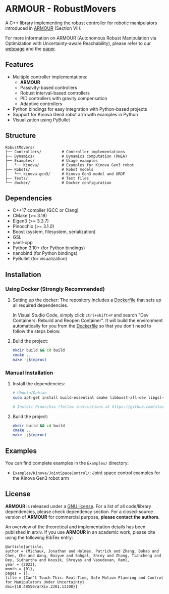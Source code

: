 # ARMOUR - RobustMovers

A C++ library implementing the robust controller for robotic manipulators introduced in [ARMOUR](https://roahmlab.github.io/armour/) (Section VII).

For more information on ARMOUR (Autonomous Robust Manipulation via Optimization with Uncertainty-aware Reachability), please refer to our [webpage](https://roahmlab.github.io/armour/) and the [paper](https://arxiv.org/abs/2301.13308).

## Features

- Multiple controller implementations:
  - **ARMOUR**
  - Passivity-based controllers
  - Robust interval-based controllers
  - PID controllers with gravity compensation
  - Adaptive controllers
- Python bindings for easy integration with Python-based projects
- Support for Kinova Gen3 robot arm with examples in Python
- Visualization using PyBullet

## Structure

```
RobustMovers/
├── Controllers/         # Controller implementations
├── Dynamics/            # Dynamics computation (RNEA)
├── Examples/            # Usage examples
│   └── Kinova/          # Examples for Kinova Gen3 robot
├── Robots/              # Robot models
│   └── kinova-gen3/     # Kinova Gen3 model and URDF
├── Tests/               # Test files
└── docker/              # Docker configuration
```

## Dependencies

- C++17 compiler (GCC or Clang)
- CMake (>= 3.18)
- Eigen3 (>= 3.3.7)
- Pinocchio (>= 3.1.0)
- Boost (system, filesystem, serialization)
- GSL
- yaml-cpp
- Python 3.10+ (for Python bindings)
- nanobind (for Python bindings)
- PyBullet (for visualization)

## Installation

### Using Docker (Strongly Recommended)

1. Setting up the docker:
    The repository includes a [Dockerfile](docker/Dockerfile) that sets up all required dependencies.

    In Visual Studio Code, simply click `ctrl+shift+P` and search "Dev Containers: Rebuild and Reopen Container".
    It will build the environment automatically for you from the [Dockerfile](docker/Dockerfile) so that you don't need to follow the steps below.

2. Build the project:
   ```bash
   mkdir build && cd build
   cmake ..
   make -j$(nproc)
   ```

### Manual Installation

1. Install the dependencies:
   ```bash
   # Ubuntu/Debian
   sudo apt-get install build-essential cmake libboost-all-dev libgsl-dev libeigen3-dev libyaml-cpp-dev
   
   # Install Pinocchio (follow instructions at https://github.com/stack-of-tasks/pinocchio)
   ```

2. Build the project:
   ```bash
   mkdir build && cd build
   cmake ..
   make -j$(nproc)
   ```

## Examples

You can find complete examples in the `Examples/` directory:

- `Examples/Kinova/JointSpaceControl/`: Joint space control examples for the Kinova Gen3 robot arm

## License

**ARMOUR** is released under a [GNU license](https://github.com/roahmlab/RobustMovers/blob/main/LICENSE). 
For a list of all code/library dependencies, please check dependency section. 
For a closed-source version of **ARMOUR** for commercial purpose, **please contact the authors**. 

An overview of the theoretical and implementation details has been published in arxiv. 
If you use **ARMOUR** in an academic work, please cite using the following BibTex entry:
```
@article{article,
author = {Michaux, Jonathan and Holmes, Patrick and Zhang, Bohao and Chen, Che and Wang, Baiyue and Sahgal, Shrey and Zhang, Tiancheng and Dey, Sidhartha and Kousik, Shreyas and Vasudevan, Ram},
year = {2023},
month = {01},
pages = {},
title = {Can't Touch This: Real-Time, Safe Motion Planning and Control for Manipulators Under Uncertainty}
doi={10.48550/arXiv.2301.13308}}
```
